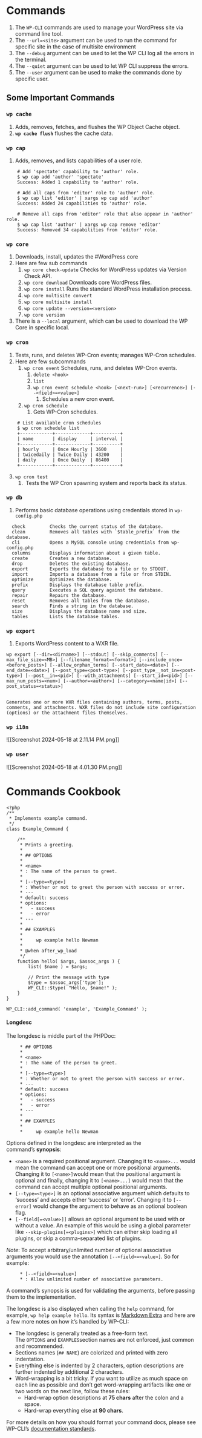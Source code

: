 # Commands
1. The `WP-CLI` commands are used to manage your WordPress site via command line tool.
2. The `--url=<site>` argument can be used to run the command for specific site in the case of multisite environment
3. The `--debug` argument can be used to let the WP CLI log all the errors in the terminal.
4. The `--quiet` argument can be used to let WP CLI suppress the errors.
5. The `--user` argument can be used to make the commands done by specific user.

## Some Important Commands
### `wp cache`
1. Adds, removes, fetches, and flushes the WP Object Cache object.
2. **`wp cache flush`** flushes the cache data.

### `wp cap`
1. Adds, removes, and lists capabilities of a user role.
```shell
	# Add 'spectate' capability to 'author' role.
    $ wp cap add 'author' 'spectate'
    Success: Added 1 capability to 'author' role.

    # Add all caps from 'editor' role to 'author' role.
    $ wp cap list 'editor' | xargs wp cap add 'author'
    Success: Added 24 capabilities to 'author' role.

    # Remove all caps from 'editor' role that also appear in 'author' role.
    $ wp cap list 'author' | xargs wp cap remove 'editor'
    Success: Removed 34 capabilities from 'editor' role.
```

### `wp core`
1. Downloads, install, updates the #WordPress core
2. Here are few sub commands
	1. `wp core check-update` Checks for WordPress updates via Version Check API.
	2. `wp core download` Downloads core WordPress files.
	3. `wp core install` Runs the standard WordPress installation process.
	4. `wp core multisite convert`
	5. `wp core multisite install`
	6. `wp core update --version=<version>` 
	7. `wp core version`
3. There is a `--local` argument, which can be used to download the WP Core in specific local.

### `wp cron`
1. Tests, runs, and deletes WP-Cron events; manages WP-Cron schedules.
2. Here are few subcommands
	1. `wp cron event` Schedules, runs, and deletes WP-Cron events.
		1. `delete <hook>`
		2. `list`
		3. `wp cron event schedule <hook> [<next-run>] [<recurrence>] [--<field>=<value>]`
			1. Schedules a new cron event.
	2. `wp cron schedule`
		1. Gets WP-Cron schedules.
```shell
    # List available cron schedules
    $ wp cron schedule list
    +------------+-------------+----------+
    | name       | display     | interval |
    +------------+-------------+----------+
    | hourly     | Once Hourly | 3600     |
    | twicedaily | Twice Daily | 43200    |
    | daily      | Once Daily  | 86400    |
    +------------+-------------+----------+
```

3. `wp cron test`
	1.  Tests the WP Cron spawning system and reports back its status.

### `wp db`
1. Performs basic database operations using credentials stored in `wp-config.php`
```shell
  check         Checks the current status of the database.
  clean         Removes all tables with `$table_prefix` from the database.
  cli           Opens a MySQL console using credentials from wp-config.php
  columns       Displays information about a given table.
  create        Creates a new database.
  drop          Deletes the existing database.
  export        Exports the database to a file or to STDOUT.
  import        Imports a database from a file or from STDIN.
  optimize      Optimizes the database.
  prefix        Displays the database table prefix.
  query         Executes a SQL query against the database.
  repair        Repairs the database.
  reset         Removes all tables from the database.
  search        Finds a string in the database.
  size          Displays the database name and size.
  tables        Lists the database tables.
```


### `wp export`
1. Exports WordPress content to a WXR file.
```shell
wp export [--dir=<dirname>] [--stdout] [--skip_comments] [--max_file_size=<MB>] [--filename_format=<format>] [--include_once=<before_posts>] [--allow_orphan_terms] [--start_date=<date>] [--end_date=<date>] [--post_type=<post-type>] [--post_type__not_in=<post-type>] [--post__in=<pid>] [--with_attachments] [--start_id=<pid>] [--max_num_posts=<num>] [--author=<author>] [--category=<name|id>] [--post_status=<status>]
	
	
Generates one or more WXR files containing authors, terms, posts,
comments, and attachments. WXR files do not include site configuration
(options) or the attachment files themselves.
```

### `wp i18n`

![[Screenshot 2024-05-18 at 2.11.14 PM.png]]

### `wp user`
![[Screenshot 2024-05-18 at 4.01.30 PM.png]]



# Commands Cookbook
```
<?php
/**
 * Implements example command.
 */
class Example_Command {

    /**
     * Prints a greeting.
     *
     * ## OPTIONS
     *
     * <name>
     * : The name of the person to greet.
     *
     * [--type=<type>]
     * : Whether or not to greet the person with success or error.
     * ---
     * default: success
     * options:
     *   - success
     *   - error
     * ---
     *
     * ## EXAMPLES
     *
     *     wp example hello Newman
     *
     * @when after_wp_load
     */
    function hello( $args, $assoc_args ) {
        list( $name ) = $args;

        // Print the message with type
        $type = $assoc_args['type'];
        WP_CLI::$type( "Hello, $name!" );
    }
}

WP_CLI::add_command( 'example', 'Example_Command' );
```


#### Longdesc
The longdesc is middle part of the PHPDoc:

```
     * ## OPTIONS
     *
     * <name>
     * : The name of the person to greet.
     *
     * [--type=<type>]
     * : Whether or not to greet the person with success or error.
     * ---
     * default: success
     * options:
     *   - success
     *   - error
     * ---
     *
     * ## EXAMPLES
     *
     *     wp example hello Newman
```

Options defined in the longdesc are interpreted as the command’s **synopsis**:

- `<name>` is a required positional argument. Changing it to `<name>...` would mean the command can accept one or more positional arguments. Changing it to `[<name>]`would mean that the positional argument is optional and finally, changing it to `[<name>...]` would mean that the command can accept multiple optional positional arguments.
- `[--type=<type>]` is an optional associative argument which defaults to ‘success’ and accepts either ‘success’ or ‘error’. Changing it to `[--error]` would change the argument to behave as an optional boolean flag.
- `[--field[=<value>]]` allows an optional argument to be used with or without a value. An example of this would be using a global parameter like `--skip-plugins[=<plugins>]` which can either skip loading all plugins, or skip a comma-separated list of plugins. 

_Note_: To accept arbitrary/unlimited number of optional associative arguments you would use the annotation `[--<field>=<value>]`. So for example:

```
     * [--<field>=<value>]
     * : Allow unlimited number of associative parameters.
```

A command’s synopsis is used for validating the arguments, before passing them to the implementation.

The longdesc is also displayed when calling the `help` command, for example, `wp help example hello`. Its syntax is [Markdown Extra](http://michelf.ca/projects/php-markdown/extra/) and here are a few more notes on how it’s handled by WP-CLI:

- The longdesc is generally treated as a free-form text. The `OPTIONS` and `EXAMPLES`section names are not enforced, just common and recommended.
- Sections names (`## NAME`) are colorized and printed with zero indentation.
- Everything else is indented by 2 characters, option descriptions are further indented by additional 2 characters.
- Word-wrapping is a bit tricky. If you want to utilize as much space on each line as possible and don’t get word-wrapping artifacts like one or two words on the next line, follow these rules:
    - Hard-wrap option descriptions at **75 chars** after the colon and a space.
    - Hard-wrap everything else at **90 chars**.

For more details on how you should format your command docs, please see WP-CLI’s [documentation standards](https://make.wordpress.org/cli/handbook/documentation-standards/).